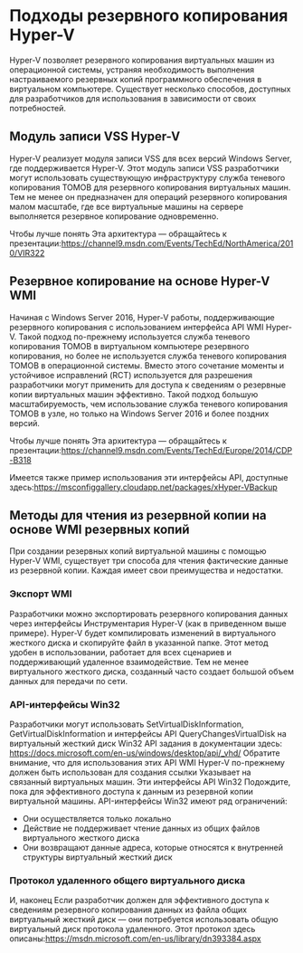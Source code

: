 # <a name="hyper-v-backup-approaches"></a>Подходы резервного копирования Hyper-V
Hyper-V позволяет резервного копирования виртуальных машин из операционной системы, устраняя необходимость выполнения настраиваемого резервных копий программного обеспечения в виртуальном компьютере.  Существует несколько способов, доступных для разработчиков для использования в зависимости от своих потребностей.
## <a name="hyper-v-vss-writer"></a>Модуль записи VSS Hyper-V
Hyper-V реализует модуля записи VSS для всех версий Windows Server, где поддерживается Hyper-V.  Этот модуль записи VSS разработчики могут использовать существующую инфраструктуру служба теневого копирования ТОМОВ для резервного копирования виртуальных машин.  Тем не менее он предназначен для операций резервного копирования малом масштабе, где все виртуальные машины на сервере выполняется резервное копирование одновременно.

Чтобы лучше понять Эта архитектура — обращайтесь к презентации:https://channel9.msdn.com/Events/TechEd/NorthAmerica/2010/VIR322
## <a name="hyper-v-wmi-based-backup"></a>Резервное копирование на основе Hyper-V WMI
Начиная с Windows Server 2016, Hyper-V работы, поддерживающие резервного копирования с использованием интерфейса API WMI Hyper-V.  Такой подход по-прежнему используется служба теневого копирования ТОМОВ в виртуальном компьютере резервного копирования, но более не используется служба теневого копирования ТОМОВ в операционной системы.  Вместо этого сочетание моменты и устойчивое исправлений (RCT) используется для разрешения разработчики могут применить для доступа к сведениям о резервные копии виртуальных машин эффективно.  Такой подход большую масштабируемость, чем использование служба теневого копирования ТОМОВ в узле, но только на Windows Server 2016 и более поздних версий.

Чтобы лучше понять Эта архитектура — обращайтесь к презентации:https://channel9.msdn.com/Events/TechEd/Europe/2014/CDP-B318 

Имеется также пример использования эти интерфейсы API, доступные здесь:https://msconfiggallery.cloudapp.net/packages/xHyper-VBackup
## <a name="methods-for-reading-backups-from-wmi-based-backup"></a>Методы для чтения из резервной копии на основе WMI резервных копий
При создании резервных копий виртуальной машины с помощью Hyper-V WMI, существует три способа для чтения фактические данные из резервной копии.  Каждая имеет свои преимущества и недостатки.
### <a name="wmi-export"></a>Экспорт WMI
Разработчики можно экспортировать резервного копирования данных через интерфейсы Инструментария Hyper-V (как в приведенном выше примере).  Hyper-V будет компилировать изменений в виртуального жесткого диска и скопируйте файл в указанной папке.  Этот метод удобен в использовании, работает для всех сценариев и поддерживающий удаленное взаимодействие.  Тем не менее виртуального жесткого диска, созданный часто создает большой объем данных для передачи по сети.
### <a name="win32-apis"></a>API-интерфейсы Win32
Разработчики могут использовать SetVirtualDiskInformation, GetVirtualDiskInformation и интерфейсы API QueryChangesVirtualDisk на виртуальный жесткий диск Win32 API задания в документации здесь: https://docs.microsoft.com/en-us/windows/desktop/api/_vhd/ Обратите внимание, что для использования этих API WMI Hyper-V по-прежнему должен быть использован для создания ссылки Указывает на связанный виртуальных машин.  Эти интерфейсы API Win32 Подождите, пока для эффективного доступа к данным из резервной копии виртуальной машины.  API-интерфейсы Win32 имеют ряд ограничений:
*   Они осуществляется только локально
*   Действие не поддерживает чтение данных из общих файлов виртуального жесткого диска
*   Они возвращают данные адреса, которые относятся к внутренней структуры виртуальный жесткий диск

### <a name="remote-shared-virtual-disk-protocol"></a>Протокол удаленного общего виртуального диска
И, наконец Если разработчик должен для эффективного доступа к сведениям резервного копирования данных из файла общих виртуальный жесткий диск — они потребуется использовать общую виртуальный диск протокола удаленного.  Этот протокол здесь описаны:https://msdn.microsoft.com/en-us/library/dn393384.aspx
